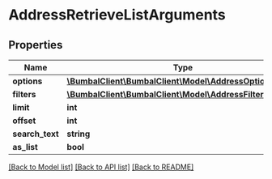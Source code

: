 # AddressRetrieveListArguments

## Properties
Name | Type | Description | Notes
------------ | ------------- | ------------- | -------------
**options** | [**\BumbalClient\BumbalClient\Model\AddressOptionsModel**](AddressOptionsModel.md) |  | [optional] 
**filters** | [**\BumbalClient\BumbalClient\Model\AddressFiltersModel**](AddressFiltersModel.md) |  | [optional] 
**limit** | **int** |  | [optional] 
**offset** | **int** |  | [optional] 
**search_text** | **string** |  | [optional] 
**as_list** | **bool** |  | [optional] 

[[Back to Model list]](../README.md#documentation-for-models) [[Back to API list]](../README.md#documentation-for-api-endpoints) [[Back to README]](../README.md)



